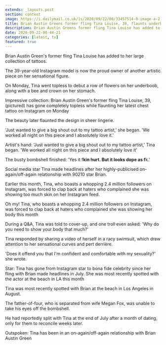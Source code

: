 ```yaml
---
extends: _layouts.post
section: content
image: https://i.dailymail.co.uk/1s/2020/09/22/00/33457514-0-image-a-2_1600729432437.jpg 
title: Brian Austin Greens former fling Tina Louise, 39, flaunts underboob tattoo 
description: Brian Austin Greens former fling Tina Louise has added to her large collection of tattoos.   
date: 2020-09-22-00-44-21 
categories: [latest, tv] 
featured: true 
--- 
```

Brian Austin Green's former fling Tina Louise has added to her large collection of tattoos.  

The 39-year-old Instagram model is now the proud owner of another artistic piece on her sensational figure. 

On Monday, Tina went topless to debut a row of flowers on her underboob, along with a bee and crown on her stomach. 

Impressive collection: Brian Austin Green's former fling Tina Louise, 39, (pictured) has gone completely topless while flaunting her latest chest tattoo on Instagram on Monday

The beauty later flaunted the design in sheer lingerie.  

'Just wanted to give a big shout out to my tattoo artist,' she began. 'We worked all night on this piece and I absolutely love it.' 

Artist's hand: 'Just wanted to give a big shout out to my tattoo artist,' Tina began. 'We worked all night on this piece and I absolutely love it'

The busty bombshell finished: 'Yes it f**kin hurt. But it looks dope as f**k.'  

Social media star Tina made headlines after her highly-publicised on-again/off-again relationship with 90210 star Brian.  

Earlier this month, Tina, who boasts a whopping 2.4 million followers on Instagram, was forced to clap back at haters who complained she was showing too much skin on her Instagram feed. 

Oh my! Tina, who boasts a whopping 2.4 million followers on Instagram, was forced to clap back at haters who complained she was showing her body this month

During a Q&A, Tina was told to cover-up, and one troll even asked: 'Why do you need to show your body that much?'

Tina responded by sharing a video of herself in a racy swimsuit, which drew attention to her sensational curves and pert derrière.   

'Does it offend you that I'm confident and comfortable with my sexuality?' she wrote. 

Star: Tina has gone from Instagram star to bona fide celebrity since her fling with Brian made headlines in July. She was most recently spotted with the actor at the beach in LA this month

Tina was most recently spotted with Brian at the beach in Los Angeles in August.  

The father-of-four, who is separated from wife Megan Fox, was unable to take his eyes off the bombshell.

He had reportedly split with Tina at the end of July after a month of dating, only for them to reconcile weeks later. 

 Outspoken: Tina has been in an on-again/off-again relationship with Brian Austin Green 

